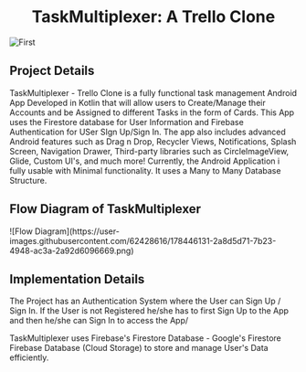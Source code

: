 <h1 align="center">TaskMultiplexer: A Trello Clone</h1>

![First](https://user-images.githubusercontent.com/62428616/178444685-0145cc33-793a-485b-9a3f-aedbe173841e.png)

<h2 align="left">Project Details</h2>

TaskMultiplexer - Trello Clone is a fully functional task management Android App Developed in Kotlin that will allow users to Create/Manage their Accounts and be Assigned to different Tasks in the form of Cards. This App uses the Firestore database for User Information and Firebase Authentication for USer SIgn Up/Sign In. The app also includes advanced Android features such as Drag n Drop, Recycler Views, Notifications, Splash Screen, Navigation Drawer, Third-party libraries such as CircleImageView, Glide, Custom UI's, and much more! Currently, the Android Application i fully usable with Minimal functionality. It uses a Many to Many Database Structure.

<h2 align="left">Flow Diagram of TaskMultiplexer</h2>
![Flow Diagram](https://user-images.githubusercontent.com/62428616/178446131-2a8d5d71-7b23-4948-ac3a-2a92d6096669.png)

<h2 align="left">Implementation Details</h2>

The Project has an Authentication System where the User can Sign Up / Sign In.
If the User is not Registered he/she has to first Sign Up to the App and then he/she can Sign In to access the App/

TaskMultiplexer uses Firebase's Firestore Database - Google's Firestore Firebase Database (Cloud Storage) to store and manage User's Data efficiently.
